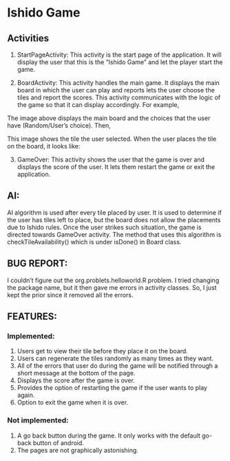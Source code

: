 # Ishido Game
## Activities
1.	StartPageActivity:
This activity is the start page of the application. It will display the user that this is the “Ishido Game” and let the player start the game.
 
2.	BoardActivity:
This activity handles the main game. It displays the main board in which the user can play and reports lets the user choose the tiles and report the scores. This activity communicates with the logic of the game so that it can display accordingly. For example,
 
The image above displays the main board and the choices that the user have (Random/User’s choice). Then,
 
This image shows the tile the user selected. When the user places the tile on the board, it looks like:
 
3.	GameOver:
This activity shows the user that the game is over and displays the score of the user. It lets them restart the game or exit the application.
 
## AI:
AI algorithm is used after every tile placed by user. It is used to determine if the user has tiles left to place, but the board does not allow the placements due to Ishido rules. Once the user strikes such situation, the game is directed towards GameOver activity.
The method that uses this algorithm is checkTileAvailability() which is under isDone() in Board class.

## BUG REPORT:
I couldn’t figure out the org.problets.helloworld.R problem. I tried changing the package name, but it then gave me errors in activity classes. So, I just kept the prior since it removed all the errors.

## FEATURES:
###	Implemented:
1.	Users get to view their tile before they place it on the board.
2.	Users can regenerate the tiles randomly as many times as they want.
3.	All of the errors that user do during the game will be notified through a short message at the bottom of the page.
4.	Displays the score after the game is over.
5.	Provides the option of restarting the game if the user wants to play again.
6.	Option to exit the game when it is over.

###	Not implemented:
1.	A go back button during the game. It only works with the default go-back button of android.
2.	The pages are not graphically astonishing.
